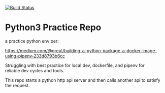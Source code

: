 [![Build Status](https://travis-ci.org/navicore/lots-of-names-api-py.svg?branch=master)](https://travis-ci.org/navicore/lots-of-names-api-py)

Python3 Practice Repo
==========

a practice python env per:

https://medium.com/@greut/building-a-python-package-a-docker-image-using-pipenv-233d8793b6cc

Struggling with best practice for local dev, dockerfile, and pipenv for reliable dev cycles and tools.


This repo starts a python http api server and then calls another api to satisfy the request.
